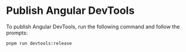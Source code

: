 # Publish Angular DevTools

To publish Angular DevTools, run the following command and follow the prompts:

```shell
pnpm run devtools:release
```
